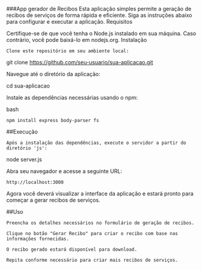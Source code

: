 ###App gerador de Recibos
Esta aplicação simples permite a geração de recibos de serviços de forma rápida e eficiente. Siga as instruções abaixo para configurar e executar a aplicação.
Requisitos

Certifique-se de que você tenha o Node.js instalado em sua máquina. Caso contrário, você pode baixá-lo em nodejs.org.
Instalação

    Clone este repositório em seu ambiente local:

   

git clone https://github.com/seu-usuario/sua-aplicacao.git

Navegue até o diretório da aplicação:



cd sua-aplicacao

Instale as dependências necessárias usando o npm:

bash

    npm install express body-parser fs

##Execução

    Após a instalação das dependências, execute o servidor a partir do diretório 'js':

    

node server.js

Abra seu navegador e acesse a seguinte URL:



    http://localhost:3000

    
Agora você deverá visualizar a interface da aplicação e estará pronto para começar a gerar recibos de serviços.

##Uso

    Preencha os detalhes necessários no formulário de geração de recibos.

    Clique no botão "Gerar Recibo" para criar o recibo com base nas informações fornecidas.

    O recibo gerado estará disponível para download.

    Repita conforme necessário para criar mais recibos de serviços.
